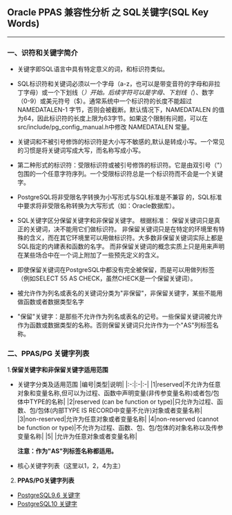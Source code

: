 ## Oracle PPAS 兼容性分析 之 SQL关键字(SQL Key Words)
---
### 一、识符和关键字简介
  + 关键字即SQL语言中具有特定意义的词，和标识符类似。
  + SQL标识符和关键词必须以一个字母（a-z，也可以是带变音符的字母和非拉丁字母）或一个下划线（_）开始。后续字符可以是字母、下划线（_）、数字（0-9）或美元符号（$）。通常系统中一个标识符的长度不能超过 NAMEDATALEN-1 字节，否则会被截断。默认情况下，NAMEDATALEN 的值为64，因此标识符的长度上限为63字节。如果这个限制有问题，可以在src/include/pg_config_manual.h中修改 NAMEDATALEN 常量。
  + 关键词和不被引号修饰的标识符是大小写不敏感的,默认是转成小写。一个常见的习惯是将关键词写成大写，而名称写成小写。
  + 第二种形式的标识符：受限标识符或被引号修饰的标识符。它是由双引号（"）包围的一个任意字符序列。一个受限标识符总是一个标识符而不会是一个关键字。
  + PostgreSQL将非受限名字转换为小写形式与SQL标准是不兼容 的，SQL标准中要求将非受限名称转换为大写形式（如：Oracle数据库）。
  + SQL关键字区分保留关键字和非保留关键字。 根据标准：
        保留关键词只是真正的关键词，决不能用它们做标识符。
        非保留关键词只是在特定的环境里有特殊的含义，而在其它环境里可以用做标识符。大多数非保留关键词实际上都是SQL指定的内建表和函数的名字。
        而非保留关键词的概念实质上只是用来声明在某些场合中在一个词上附加了一些预先定义的含义。
   
  + 即使保留关键词在PostgreSQL中都没有完全被保留，而是可以用做列标签（例如SELECT 55 AS CHECK，虽然CHECK是一个保留关键词）。
  + 被允许作为列名或表名的关键词分类为"非保留"，非保留关键字，某些不能用做函数或者数据类型名字
  + "保留"关键字：是那些不允许作为列名或表名的记号。一些保留关键词被允许作为函数或数据类型的名称。否则保留关键词只允许作为一个"AS"列标签名称。
  
### 二、PPAS/PG 关键字列表
1.**保留关键字和非保留关键字适用范围**
  + 关键字分类及适用范围
    |编号|类型|说明|
    |:-:|:-|:-|
    |1|reserved|不允许为任意对象和变量名称,但可以为过程、函数中声明变量(非传参变量名称)或者包/包体中TYPE的名称|
    |2|reserved (can be function or type)|只允许为过程、函数、包/包体(内部TYPE IS RECORD中变量不允许)对象或者变量名称|
    |3|non-reserved|允许为任意对象或者变量名称|
    |4|non-reserved (cannot be function or type)|不允许为过程、函数、包、包/包体的对象名称以及传参变量名称|
    |5| |允许为任意对象或者变量名称|
    
    **注意：作为"AS"列标签名称都适用。**
  
  + 核心关键字列表（这里以1，2，4为主）

2. **PPAS/PG关键字列表**
+ [PostgreSQL9.6 关键字](https://www.postgresql.org/docs/9.6/static/sql-keywords-appendix.html) 
+ [PostgreSQL10 关键字](https://www.postgresql.org/docs/10/static/sql-keywords-appendix.html)
